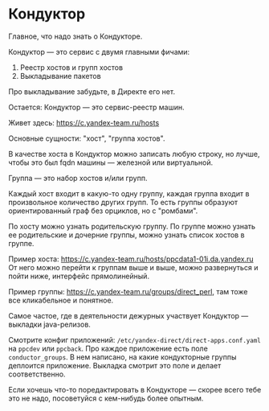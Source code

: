 # Кондуктор

Главное, что надо знать о Кондукторе.

Кондуктор — это сервис с двумя главными фичами:

1. Реестр хостов и групп хостов
2. Выкладывание пакетов

Про выкладывание забудьте, в Директе его нет.

Остается: Кондуктор — это сервис-реестр машин.

Живет здесь: <https://c.yandex-team.ru/hosts>

Основные сущности: "хост", "группа хостов".

В качестве хоста в Кондуктор можно записать любую строку, но лучше, чтобы это был fqdn машины — железной или виртуальной.

Группа — это набор хостов и/или групп.

Каждый хост входит в какую-то одну группу, каждая группа входит в произвольное количество других групп.
То есть группы образуют ориентированный граф без орциклов, но с "ромбами".

По хосту можно узнать родительскую группу.
По группе можно узнать ее родительские и дочерние группы, можно узнать список хостов в группе.

Пример хоста: <https://c.yandex-team.ru/hosts/ppcdata1-01i.da.yandex.ru>  
От него можно перейти к группам выше и выше, можно развернуться и пойти ниже, интерфейс прямолинейный.

Пример группы: <https://c.yandex-team.ru/groups/direct_perl>, там тоже все кликабельное и понятное.

Самое частое, где в деятельности дежурных участвует Кондуктор &mdash; выкладки java-релизов.

Смотрите конфиг приложений: `/etc/yandex-direct/direct-apps.conf.yaml` на `ppcdev` или `ppcback`.
Про каждое приложение есть поле `conductor_groups`. В нем написано, на какие кондукторные группы деплоится приложение. Выкладка смотрит это поле и делает соответственно.


Если хочешь что-то поредактировать в Кондукторе &mdash; скорее всего тебе это не надо, посоветуйся с кем-нибудь более опытным.

